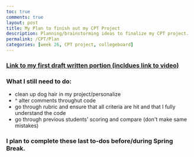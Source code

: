 ```yaml
---
toc: true
comments: true
layout: post
title: My Plan to finish out my CPT Project
description: Planning/brainstorming ideas to finalize my CPT project.
permalink: /CPT/Plan
categories: [week 26, CPT project, collegeboard]
---
```


### [Link to my first draft written portion (incldues link to video)](https://alexac54767.github.io/Alexa-Fastpage/project/CPTwriteup)

### What I still need to do:
- clean up dog hair in my project/personalize
- ^ alter comments throughut code
- go through rubric and ensure that all criteria are hit and that I fully understand the code
- go through previous students' scoring and compare (don't make same mistakes)

### I plan to complete these last to-dos before/during Spring Break.